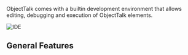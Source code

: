 ObjectTalk comes with a builtin development environment that allows editing,
debugging and execution of ObjectTalk elements.

![IDE](img/ide.png)

## General Features

